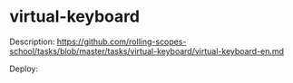 # virtual-keyboard

Description: https://github.com/rolling-scopes-school/tasks/blob/master/tasks/virtual-keyboard/virtual-keyboard-en.md

Deploy:
